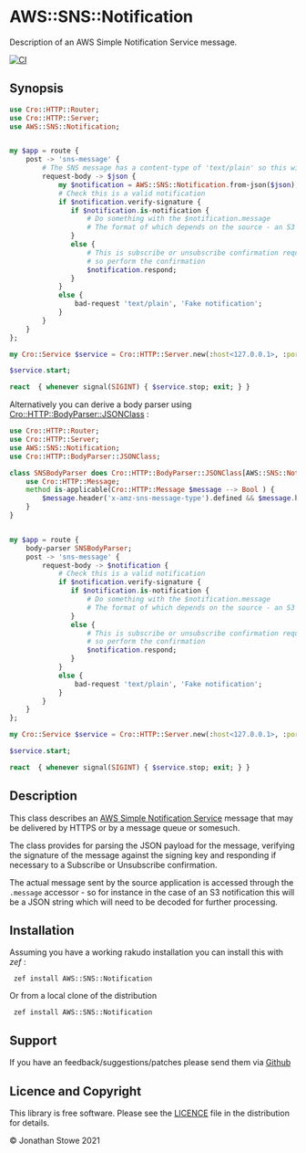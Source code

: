 # AWS::SNS::Notification

Description of an AWS Simple Notification Service message.

[![CI](https://github.com/jonathanstowe/AWS-SNS-Notification/actions/workflows/main.yml/badge.svg)](https://github.com/jonathanstowe/AWS-SNS-Notification/actions/workflows/main.yml)

## Synopsis

```raku
use Cro::HTTP::Router;
use Cro::HTTP::Server;
use AWS::SNS::Notification;


my $app = route {
    post -> 'sns-message' {
        # The SNS message has a content-type of 'text/plain' so this will be raw JSON
        request-body -> $json {
            my $notification = AWS::SNS::Notification.from-json($json);
            # Check this is a valid notification
            if $notification.verify-signature {
               if $notification.is-notification {
                   # Do something with the $notification.message
                   # The format of which depends on the source - an S3 notification will be a JSON String for instance
               }
               else {
                   # This is subscribe or unsubscribe confirmation request
                   # so perform the confirmation
                   $notification.respond;
               }
            }
            else {
                bad-request 'text/plain', 'Fake notification';
            }
        }
    }
};

my Cro::Service $service = Cro::HTTP::Server.new(:host<127.0.0.1>, :port<7798>, application => $app);

$service.start;

react  { whenever signal(SIGINT) { $service.stop; exit; } }

```

Alternatively you can derive a body parser using [Cro::HTTP::BodyParser::JSONClass](https://github.com/jonathanstowe/Cro-HTTP-BodyParser-JSONClass) :

```raku
use Cro::HTTP::Router;
use Cro::HTTP::Server;
use AWS::SNS::Notification;
use Cro::HTTP::BodyParser::JSONClass;

class SNSBodyParser does Cro::HTTP::BodyParser::JSONClass[AWS::SNS::Notification] {
	use Cro::HTTP::Message;
    method is-applicable(Cro::HTTP::Message $message --> Bool ) {
        $message.header('x-amz-sns-message-type').defined && $message.header('x-amz-sns-message-id').defined;
    }
}


my $app = route {
    body-parser SNSBodyParser;
    post -> 'sns-message' {
        request-body -> $notification {
            # Check this is a valid notification
            if $notification.verify-signature {
               if $notification.is-notification {
                   # Do something with the $notification.message
                   # The format of which depends on the source - an S3 notification will be a JSON String for instance
               }
               else {
                   # This is subscribe or unsubscribe confirmation request
                   # so perform the confirmation
                   $notification.respond;
               }
            }
            else {
                bad-request 'text/plain', 'Fake notification';
            }
        }
    }
};

my Cro::Service $service = Cro::HTTP::Server.new(:host<127.0.0.1>, :port<7798>, application => $app);

$service.start;

react  { whenever signal(SIGINT) { $service.stop; exit; } }
```

## Description

This class describes an [AWS Simple Notification Service](https://aws.amazon.com/sns/) message that may be delivered by HTTPS or by a message queue or somesuch.

The class provides for parsing the JSON payload for the message, verifying the signature of the message against the signing key and responding if necessary to a Subscribe or Unsubscribe confirmation.

The actual message sent by the source application is accessed through the `.message` accessor - so for instance in the case of an S3 notification this will be a JSON string which will need to be decoded for further processing.

## Installation

Assuming you have a working rakudo installation you can install this with *zef* :

     zef install AWS::SNS::Notification

Or from a local clone of the distribution

     zef install AWS::SNS::Notification


## Support

If you have an feedback/suggestions/patches please send them via [Github](https://github.com/jonathanstowe/AWS-SNS-Notification/issues)

## Licence and Copyright

This library is free software.  Please see the [LICENCE](LICENCE) file in the distribution for details.

© Jonathan Stowe 2021

